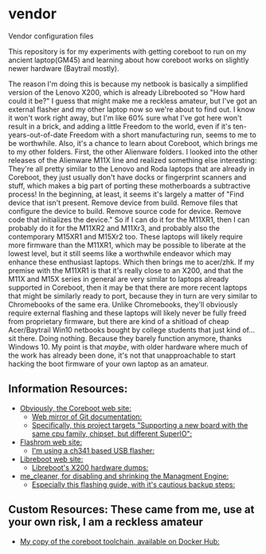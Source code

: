 # vendor
Vendor configuration files

This repository is for my experiments with getting coreboot to run on my ancient
laptop(GM45) and learning about how coreboot works on slightly newer hardware
(Baytrail mostly).

The reason I'm doing this is because my netbook is basically a simplified
version of the Lenovo X200, which is already Librebooted so "How hard could it
be?" I guess that might make me a reckless amateur, but I've got an external
flasher and my other laptop now so we're about to find out. I know it won't work
right away, but I'm like 60% sure what I've got here won't result in a brick,
and adding a little Freedom to the world, even if it's ten-years-out-of-date
Freedom with a short manufacturing run, seems to me to be worthwhile. Also, it's
a chance to learn about Coreboot, which brings me to my other folders. First,
the other Alienware folders. I looked into the other releases of the Alienware
M11X line and realized something else interesting: They're all pretty similar
to the Lenovo and Roda laptops that are already in Coreboot, they just usually
don't have docks or fingerprint scanners and stuff, which makes a big part of
porting these motherboards a subtractive process! In the beginning, at least,
it seems it's largely a matter of "Find device that isn't present. Remove device
from build. Remove files that configure the device to build. Remove source code
for device. Remove code that initializes the device." So if I can do it for the
M11XR1, then I can probably do it for the M11XR2 and M11Xr3, and probably also
the contemporary M15XR1 and M15Xr2 too. These laptops will likely require more
firmware than the M11XR1, which may be possible to liberate at the lowest level,
but it still seems like a worthwhile endeavor which may enhance these enthusiast
laptops. Which then brings me to acer/zhk. If my premise with the M11XR1 is that
it's really close to an X200, and that the M11X and M15X series in general are
very similar to laptops already supported in Coreboot, then it may be that there
are more recent laptops that might be similarly ready to port, because they in
turn are very similar to Chromebooks of the same era. Unlike Chromebooks,
they'll obviously require external flashing and these laptops will likely never
be fully freed from proprietary firmware, but there are kind of a shitload of
cheap Acer/Baytrail Win10 netbooks bought by college students that just kind
of... sit there. Doing nothing. Because they barely function anymore, thanks
Windows 10. My point is that *maybe*, with older hardware where much of the work
has already been done, it's not that unapproachable to start hacking the boot
firmware of your own laptop as an amateur.


## Information Resources:

  * [Obviously, the Coreboot web site:](https://coreboot.org)
    * [Web mirror of Git documentation:](https://coreboot.org/git-docs/)
    * [Specifically, this project targets "Supporting a new board with the same cpu family, chipset, but different SuperIO":](https://www.coreboot.org/Developer_Manual#How_to_support_a_new_board)
  * [Flashrom web site:](https://flashrom.org)
    * [I'm using a ch341 based USB flasher:](https://www.flashrom.org/Supported_hardware#USB_Devices)
  * [Libreboot web site:](https://libreboot.org/)
    * [Libreboot's X200 hardware dumps:](https://libreboot.org/docs/hardware/hwdumps)
  * [me_cleaner, for disabling and shrinking the Managment Engine:](https://github.com/corna/me_cleaner/)
    * [Especially this flashing guide, with it's cautious backup steps:](https://github.com/corna/me_cleaner/wiki/External-flashing)

## Custom Resources: These came from me, use at your own risk, I am a reckless amateur

  * [My copy of the coreboot toolchain, available on Docker Hub:](https://github.com/eyedeekay/coreboot-dockerfile)

